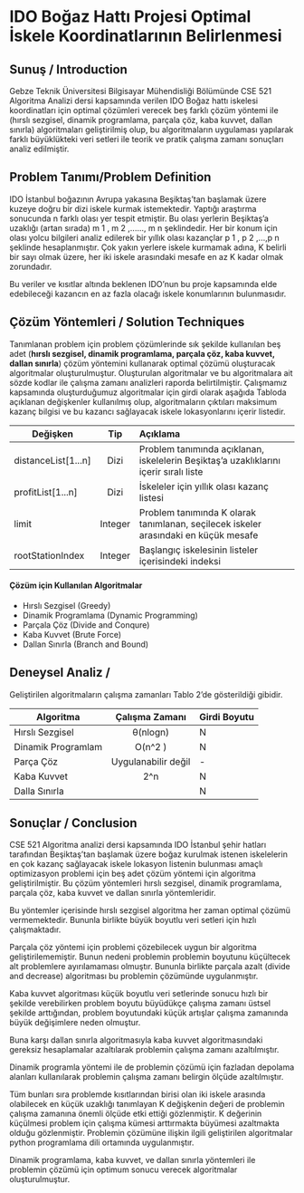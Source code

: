 # IDO Boğaz Hattı Projesi Optimal İskele Koordinatlarının Belirlenmesi
## Sunuş / Introduction
Gebze Teknik Üniversitesi Bilgisayar Mühendisliği Bölümünde CSE 521 Algoritma Analizi dersi kapsamında verilen IDO Boğaz hattı iskelesi koordinatları için optimal çözümleri verecek beş farklı çözüm yöntemi ile (hırslı sezgisel, dinamik programlama, parçala çöz, kaba kuvvet, dallan sınırla) algoritmaları geliştirilmiş olup, bu algoritmaların uygulaması yapılarak farklı büyüklükteki veri setleri ile teorik ve pratik çalışma zamanı sonuçları analiz edilmiştir.

## Problem Tanımı/Problem Definition
IDO İstanbul boğazının Avrupa yakasına Beşiktaş’tan başlamak üzere kuzeye doğru bir dizi iskele kurmak istemektedir. Yaptığı araştırma sonucunda n farklı olası yer tespit etmiştir. Bu olası yerlerin Beşiktaş’a uzaklığı (artan sırada) m 1 , m 2 ,......, m n şeklindedir. Her bir konum için olası yolcu bilgileri analiz edilerek bir yıllık olası kazançlar p 1 , p 2 ,...,p n şeklinde hesaplanmıştır. Çok yakın yerlere iskele kurmamak adına, K belirli bir sayı olmak üzere, her iki iskele arasındaki mesafe en az K kadar olmak zorundadır.

Bu veriler ve kısıtlar altında beklenen IDO’nun bu proje kapsamında elde edebileceği kazancın en az fazla olacağı iskele konumlarının bulunmasıdır.

## Çözüm Yöntemleri / Solution Techniques

Tanımlanan problem için problem çözümlerinde sık şekilde kullanılan beş adet (**hırslı sezgisel, dinamik programlama, parçala çöz, kaba kuvvet, dallan sınırla**) çözüm yöntemini kullanarak optimal çözümü oluşturacak algoritmalar oluşturulmuştur.
Oluşturulan algoritmalar ve bu algoritmalara ait sözde kodlar ile çalışma zamanı analizleri raporda belirtilmiştir.
Çalışmamız kapsamında oluşturduğumuz algoritmalar için girdi olarak aşağıda Tabloda açıklanan değişkenler kullanılmış olup, algoritmaların çıktıları maksimum kazanç bilgisi ve bu kazancı sağlayacak iskele lokasyonlarını içerir listedir.

| Değişken        | Tip         | Açıklama  |
| ------------- |:-------------:| :----- |
| distanceList[1...n] | Dizi | Problem tanımında açıklanan, iskelelerin Beşiktaş’a uzaklıklarını içerir sıralı liste|
| profitList[1...n] | Dizi | İskeleler için yıllık olası kazanç listesi|
| limit | Integer| Problem tanımında K olarak tanımlanan, seçilecek iskeler arasındaki en küçük mesafe |
| rootStationIndex | Integer | Başlangıç iskelesinin listeler içerisindeki indeksi |

#### Çözüm için Kullanılan Algoritmalar
* Hırslı Sezgisel (Greedy)
* Dinamik Programlama (Dynamic Programming)
* Parçala Çöz (Divide and Conqure)
* Kaba Kuvvet (Brute Force)
* Dallan Sınırla (Branch and Bound)

## Deneysel Analiz / 
Geliştirilen algoritmaların çalışma zamanları Tablo 2’de gösterildiği gibidir.

| Algoritma | Çalışma Zamanı | Girdi Boyutu  |
| ------------- |:-------------:| :----- |
| Hırslı Sezgisel | θ(nlogn) | N|
| Dinamik Programlam | O(n^2 ) | N|
| Parça Çöz | Uygulanabilir değil| - |
| Kaba Kuvvet | 2^n | N |
| Dalla Sınırla |  | N |

## Sonuçlar / Conclusion
CSE 521 Algoritma analizi dersi kapsamında IDO İstanbul şehir hatları tarafından Beşiktaş’tan başlamak üzere boğaz kurulmak istenen iskelelerin en çok kazanç sağlayacak iskele lokasyon listenin bulunması amaçlı optimizasyon problemi için beş adet çözüm yöntemi için algoritma geliştirilmiştir. Bu çözüm yöntemleri hırslı sezgisel, dinamik programlama, parçala çöz, kaba kuvvet ve dallan sınırla yöntemleridir. 

Bu yöntemler içerisinde hırslı sezgisel algoritma her zaman optimal çözümü vermemektedir. Bununla birlikte büyük boyutlu veri setleri için hızlı çalışmaktadır. 

Parçala çöz yöntemi için problemi çözebilecek uygun bir algoritma geliştirilememiştir. Bunun nedeni problemin problemin boyutunu küçültecek alt problemlere ayırılamaması olmuştır. Bununla birlikte parçala azalt (divide and decrease) algoritması bu problemin çözümünde uygulanmıştır. 

Kaba kuvvet algoritması küçük boyutlu veri setlerinde sonucu hızlı bir şekilde verebilirken problem boyutu büyüdükçe çalışma zamanı üstsel şekilde arttığından, problem boyutundaki küçük artışlar çalışma zamanında büyük değişimlere neden olmuştur. 

Buna karşı dallan sınırla algoritmasıyla kaba kuvvet algoritmasındaki gereksiz hesaplamalar azaltılarak problemin çalışma zamanı
azaltılmıştır. 

Dinamik programla yöntemi ile de problemin çözümü için fazladan depolama alanları kullanılarak problemin çalışma zamanı belirgin ölçüde azaltılmıştır. 

Tüm bunları sıra problemde kısıtlarından birisi olan iki iskele arasında olabilecek en küçük uzaklığı tanımlayan K değişkenin değeri de problemin çalışma zamanına önemli ölçüde etki ettiği gözlenmiştir. K değerinin küçülmesi problem için çalışma kümesi arttırmakta büyümesi azaltmakta olduğu gözlenmiştir. Problemin çözümüne ilişkin ilgili geliştirilen algoritmalar python programlama dili ortamında uygulanmıştır.

Dinamik programlama, kaba kuvvet, ve dallan sınırla yöntemleri ile problemin çözümü için optimum sonucu verecek algoritmalar oluşturulmuştur.
